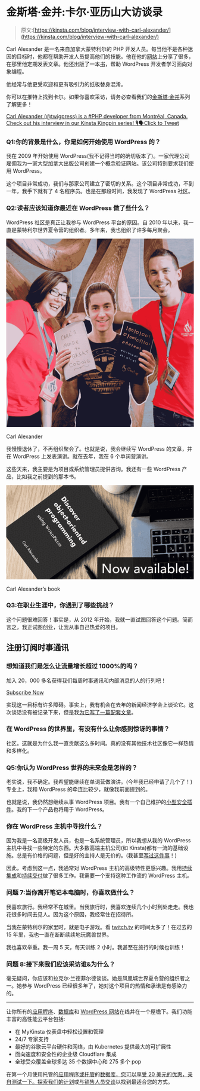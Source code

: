 # 金斯塔·金并:卡尔·亚历山大访谈录

> 原文:[https://kinsta.com/blog/interview-with-carl-alexander/](https://kinsta.com/blog/interview-with-carl-alexander/)

Carl Alexander 是一名来自加拿大蒙特利尔的 PHP 开发人员。每当他不是各种迷因的目标时，他都在帮助开发人员提高他们的技能。他在他的[网站](https://carlalexander.ca/)上分享了很多，在那里他定期发表文章。他还出版了一本[书](https://carlalexander.ca/book)，帮助 WordPress 开发者学习面向对象编程。

他经常与他更受欢迎和更有吸引力的纸板替身混淆。

你可以在推特上找到卡尔。如果你喜欢采访，请务必查看我们的[金斯塔·金并](https://kinsta.com/?post_type=post&s=kingpin)系列了解更多！

[Carl Alexander (@twigpress) is a #PHP developer from Montréal, Canada. Check out his interview in our Kinsta Kingpin series! 🎙🗣Click to Tweet](https://twitter.com/intent/tweet?url=https%3A%2F%2Fbit.ly%2F2NUkgTe&via=kinsta&text=Carl+Alexander+%28%40twigpress%29+is+a+%23PHP+developer+from+Montr%C3%A9al%2C+Canada.+Check+out+his+interview+in+our+Kinsta+Kingpin+series%21+%F0%9F%8E%99%F0%9F%97%A3&hashtags=laravel%2Csecurity)

### Q1:你的背景是什么，你是如何开始使用 WordPress 的？

我在 2009 年开始使用 WordPress(我不记得当时的确切版本了)。一家代理公司雇佣我为一家大型加拿大出版公司创建一个概念验证网站。该公司特别要求我们使用 WordPress。

这个项目非常成功，我们与那家公司建立了密切的关系。这个项目非常成功，不到一年，我手下就有了 4 名程序员。也是在那段时间，我发现了 WordPress 社区。

### Q2:读者应该知道你最近在 WordPress 做了些什么？

WordPress 社区是真正让我参与 WordPress 平台的原因。自 2010 年以来，我一直是蒙特利尔世界夏令营的组织者。多年来，我也组织了许多每月聚会。

[![Carl Alexander](img/7eafb8dfee6ba91cd99c9e0cef68fa07.png)](https://kinsta.com/wp-content/uploads/2020/02/carl_alexander.jpg)

Carl Alexander



我慢慢退休了，不再组织聚会了。也就是说，我会继续写 WordPress 的文章，并在 WordPress 上发表演讲。就在去年，我在 6 个单词营演讲。

这些天来，我主要是为项目或系统管理员提供咨询。我还有一些 WordPress 产品，比如我之前提到的那本书。

[![Carl Alexander's book](img/993d9548dfb00e3307be6b867326fc3b.png)](https://kinsta.com/wp-content/uploads/2020/02/book-banner.jpeg)

Carl Alexander’s book



### Q3:在职业生涯中，你遇到了哪些挑战？

这个问题很难回答！事实是，从 2012 年开始，我就一直试图回答这个问题。简而言之，我正试图创业，让我从事自己热爱的项目。

## 注册订阅时事通讯



### 想知道我们是怎么让流量增长超过 1000%的吗？

加入 20，000 多名获得我们每周时事通讯和内部消息的人的行列吧！

[Subscribe Now](#newsletter)

实现这一目标有许多障碍。事实上，我有机会在去年的新闻经济学会上谈论它。这次谈话没有被记录下来，但是我[为它写了一篇配套文章](https://carlalexander.ca/following-your-passion/)。

### 在 WordPress 的世界里，有没有什么让你感到惊讶的事情？

社区。这就是为什么我一直贡献这么多时间。真的没有其他技术社区像它一样热情和多样化。

### Q5:你认为 WordPress 世界的未来会是怎样的？

老实说，我不确定。我希望能继续在单词营做演讲。(今年我已经申请了几个了！)专业上，我和 WordPress 的牵连比较少，就像我前面提到的。

也就是说，我仍然想继续从事 WordPress 项目。我有一个自己维护的[小型安全插件](https://wordpress.org/plugins/passwords-evolved/)。我的下一个产品也将用于 WordPress。

### 你在 WordPress 主机中寻找什么？

因为我是一名高级开发人员，也是一名系统管理员，所以我想从我的 WordPress 主机中寻找一些特定的东西。大多数高端主机公司(如 Kinsta)都有一流的基础设施。总是有价格的问题，但是好的主持人是无价的。(我甚至[写过这件事](https://carlalexander.ca/give-wordpress-an-apple-experience/)！)

因此，考虑到这一点，我通常对 WordPress 主机的高级特性更感兴趣。我用[持续集成](https://en.wikipedia.org/wiki/Continuous_integration)和[持续交付](https://en.wikipedia.org/wiki/Continuous_delivery)做了很多工作。我需要一个支持这种工作流的 WordPress 主机。

### 问题 7:当你离开笔记本电脑时，你喜欢做什么？

我喜欢旅行。我经常不在城里。当我旅行时，我喜欢连续几个小时到处走走。我也花很多时间去见人。因为这个原因，我经常住在招待所。

当我在蒙特利尔的家里时，就是电子游戏。看 [twitch.tv](https://twitch.tv/) 的时间太多了！在过去的 15 年里，我也一直在断断续续地玩魔兽世界。

我也喜欢举重。我一周 5 天，每天训练 2 小时。我甚至在旅行的时候也训练！

### 问题 8:接下来我们应该采访谁&为什么？

毫无疑问，你应该和拉克尔·兰德菲尔德谈谈。她是凤凰城世界夏令营的组织者之一。她参与 WordPress 已经很多年了，她对这个项目的热情和承诺是有感染力的。

* * *

让你所有的[应用程序](https://kinsta.com/application-hosting/)、[数据库](https://kinsta.com/database-hosting/)和 [WordPress 网站](https://kinsta.com/wordpress-hosting/)在线并在一个屋檐下。我们功能丰富的高性能云平台包括:

*   在 MyKinsta 仪表盘中轻松设置和管理
*   24/7 专家支持
*   最好的谷歌云平台硬件和网络，由 Kubernetes 提供最大的可扩展性
*   面向速度和安全性的企业级 Cloudflare 集成
*   全球受众覆盖全球多达 35 个数据中心和 275 多个 pop

在第一个月使用托管的[应用程序或托管](https://kinsta.com/application-hosting/)的[数据库，您可以享受 20 美元的优惠，亲自测试一下。探索我们的](https://kinsta.com/database-hosting/)[计划](https://kinsta.com/plans/)或[与销售人员交谈](https://kinsta.com/contact-us/)以找到最适合您的方式。